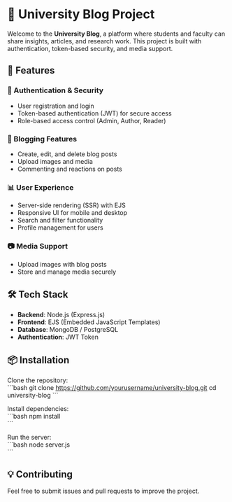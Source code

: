 # 📖 University Blog Project  

Welcome to the **University Blog**, a platform where students and faculty can share insights, articles, and research work. This project is built with authentication, token-based security, and media support.  

## 🚀 Features  

### 🔐 Authentication & Security  
- User registration and login  
- Token-based authentication (JWT) for secure access  
- Role-based access control (Admin, Author, Reader)  

### 📝 Blogging Features  
- Create, edit, and delete blog posts  
- Upload images and media  
- Commenting and reactions on posts  

### 📊 User Experience  
- Server-side rendering (SSR) with EJS  
- Responsive UI for mobile and desktop  
- Search and filter functionality  
- Profile management for users  

### 📷 Media Support  
- Upload images with blog posts  
- Store and manage media securely  

## 🛠️ Tech Stack  
- **Backend**: Node.js (Express.js)  
- **Frontend**: EJS (Embedded JavaScript Templates)  
- **Database**: MongoDB / PostgreSQL  
- **Authentication**: JWT Token  


## 📦 Installation  

Clone the repository:  
\`\`\`bash
git clone https://github.com/yourusername/university-blog.git
cd university-blog
\`\`\`

Install dependencies:  
\`\`\`bash
npm install  
\`\`\`

Run the server:  
\`\`\`bash
node server.js  
\`\`\`

## 💡 Contributing  
Feel free to submit issues and pull requests to improve the project.  
